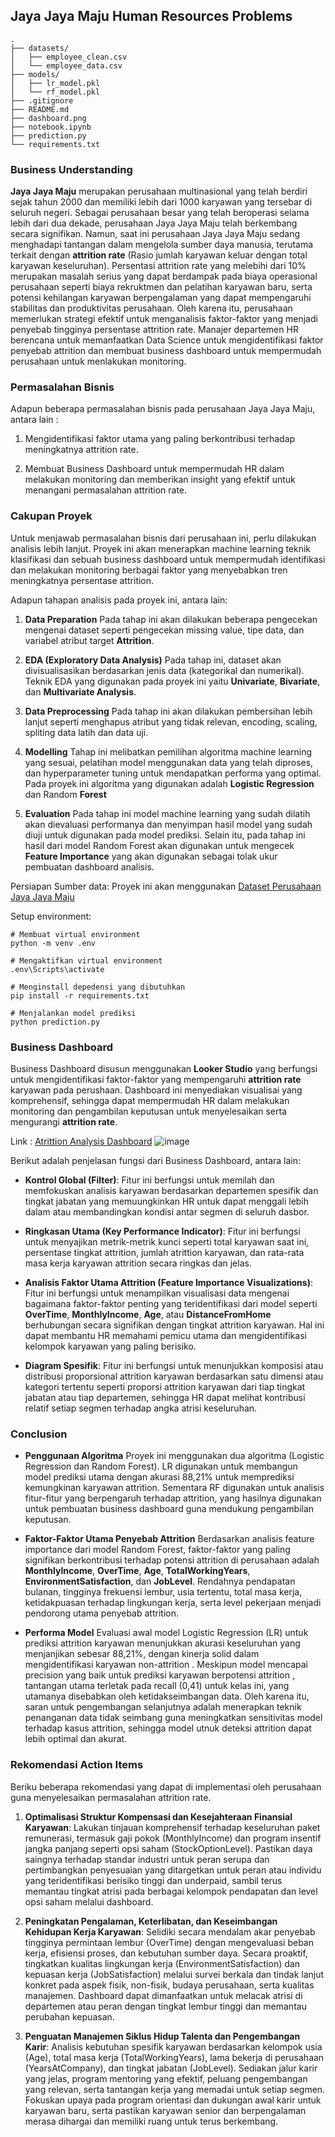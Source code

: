 ## Jaya Jaya Maju Human Resources Problems

```
.
├── datasets/
│   ├── employee_clean.csv
│   └── employee_data.csv
├── models/
│   ├── lr_model.pkl
│   └── rf_model.pkl
├── .gitignore
├── README.md
├── dashboard.png
├── notebook.ipynb
├── prediction.py
└── requirements.txt
```

### Business Understanding
**Jaya Jaya Maju** merupakan perusahaan multinasional yang telah berdiri sejak tahun 2000 dan memiliki lebih dari 1000 karyawan yang tersebar di seluruh negeri. Sebagai perusahaan besar yang telah beroperasi selama lebih dari dua dekade, perusahaan Jaya Jaya Maju telah berkembang secara signifikan. Namun, saat ini perusahaan Jaya Jaya Maju sedang menghadapi tantangan dalam mengelola sumber daya manusia, terutama terkait dengan **attrition rate** (Rasio jumlah karyawan keluar dengan total karyawan keseluruhan). Persentasi attrition rate yang melebihi dari 10% merupakan masalah serius yang dapat berdampak pada biaya operasional perusahaan seperti biaya rekruktmen dan pelatihan karyawan baru, serta potensi kehilangan karyawan berpengalaman yang dapat mempengaruhi stabilitas dan produktivitas perusahaan. Oleh karena itu, perusahaan memerlukan strategi efektif untuk menganalisis faktor-faktor yang menjadi penyebab tingginya persentase attrition rate. Manajer departemen HR berencana untuk memanfaatkan Data Science untuk mengidentifikasi faktor penyebab attrition dan membuat business dashboard untuk mempermudah perusahaan untuk menlakukan monitoring.

### Permasalahan Bisnis
Adapun beberapa permasalahan bisnis pada perusahaan Jaya Jaya Maju, antara lain :
1. Mengidentifikasi faktor utama yang paling berkontribusi terhadap meningkatnya attrition rate.
   
3. Membuat Business Dashboard untuk mempermudah HR dalam melakukan monitoring dan memberikan insight yang efektif untuk menangani permasalahan attrition rate.


### Cakupan Proyek
Untuk menjawab permasalahan bisnis dari perusahaan ini, perlu dilakukan analisis lebih lanjut. Proyek ini akan menerapkan machine learning teknik klasifikasi dan sebuah business dashboard untuk mempermudah identifikasi dan melakukan monitoring berbagai faktor yang menyebabkan tren meningkatnya persentase attrition.

Adapun tahapan analisis pada proyek ini, antara lain:
1.  **Data Preparation**
    Pada tahap ini akan dilakukan beberapa pengecekan mengenai dataset seperti pengecekan missing value, tipe data, dan variabel atribut target **Attrition**.

2.  **EDA (Exploratory Data Analysis)**
    Pada tahap ini, dataset akan divisualisasikan berdasarkan jenis data (kategorikal dan numerikal). Teknik EDA yang digunakan pada proyek ini yaitu **Univariate**, **Bivariate**, dan **Multivariate Analysis**.

3.  **Data Preprocessing**
    Pada tahap ini akan dilakukan pembersihan lebih lanjut seperti menghapus atribut yang tidak relevan, encoding, scaling, spliting data latih dan data uji.

4.  **Modelling**
    Tahap ini melibatkan pemilihan algoritma machine learning yang sesuai, pelatihan model menggunakan data yang telah diproses, dan hyperparameter tuning untuk mendapatkan performa yang optimal. Pada proyek ini algoritma yang digunakan adalah **Logistic Regression** dan Random **Forest** 

5.  **Evaluation**
    Pada tahap ini model machine learning yang sudah dilatih akan dievaluasi performanya dan menyimpan hasil model yang sudah diuji untuk digunakan pada model prediksi. Selain itu, pada tahap ini hasil dari model Random Forest akan digunakan untuk mengecek **Feature Importance** yang akan digunakan sebagai tolak ukur pembuatan dashboard analisis.
    
Persiapan 
Sumber data: Proyek ini akan menggunakan [Dataset Perusahaan Jaya Jaya Maju](https://github.com/dicodingacademy/dicoding_dataset/tree/main/employee) 

Setup environment: 
```
# Membuat virtual environment
python -m venv .env

# Mengaktifkan virtual environment
.env\Scripts\activate

# Menginstall depedensi yang dibutuhkan
pip install -r requirements.txt

# Menjalankan model prediksi
python prediction.py
```
### Business Dashboard
Business Dashboard disusun menggunakan **Looker Studio** yang berfungsi untuk mengidentifikasi faktor-faktor yang mempengaruhi **attrition rate** karyawan pada perushaan. Dashboard ini menyediakan visualisai yang komprehensif, sehingga dapat mempermudah HR dalam melakukan monitoring dan pengambilan keputusan untuk menyelesaikan serta mengurangi **attrition rate**.

Link : [Atrittion Analysis Dashboard](https://lookerstudio.google.com/reporting/e0c6f7b4-5174-4dc2-ab59-823c87440497)
![image](dashboard.jpg.png)

Berikut adalah penjelasan fungsi dari Business Dashboard, antara lain:

- **Kontrol Global (Filter)**: Fitur ini berfungsi untuk memilah dan memfokuskan analisis karyawan berdasarkan departemen spesifik dan tingkat jabatan yang memuungkinkan HR untuk dapat menggali lebih dalam atau membandingkan kondisi antar segmen di seluruh dasbor.

- **Ringkasan Utama (Key Performance Indicator)**: Fitur ini berfungsi untuk menyajikan metrik-metrik kunci seperti total karyawan saat ini, persentase tingkat attrition, jumlah atrittion karyawan, dan rata-rata masa kerja karyawan attrition secara ringkas dan jelas.

- **Analisis Faktor Utama Attrition (Feature Importance Visualizations)**: Fitur ini berfungsi untuk menampilkan visualisasi data mengenai bagaimana faktor-faktor penting yang teridentifikasi dari model seperti **OverTime**, **MonthlyIncome**, **Age**, atau **DistanceFromHome** berhubungan secara signifikan dengan tingkat attrition karyawan. Hal ini dapat membantu HR memahami pemicu utama dan mengidentifikasi kelompok karyawan yang paling berisiko.

- **Diagram Spesifik**: Fitur ini berfungsi untuk menunjukkan komposisi atau distribusi proporsional attrition karyawan berdasarkan satu dimensi atau kategori tertentu seperti proporsi attrition karyawan dari tiap tingkat jabatan atau tiap departemen, sehingga HR dapat melihat kontribusi relatif setiap segmen terhadap angka atrisi keseluruhan.


### Conclusion
- **Penggunaan Algoritma**
Proyek ini menggunakan dua algoritma  (Logistic Regression dan Random Forest). LR digunakan untuk membangun model prediksi utama dengan akurasi 88,21% untuk memprediksi kemungkinan karyawan attrition. Sementara RF digunakan untuk analisis fitur-fitur yang berpengaruh terhadap attrition, yang hasilnya digunakan untuk pembuatan business dashboard guna mendukung pengambilan keputusan. 
  
- **Faktor-Faktor Utama Penyebab Attrition**
Berdasarkan analisis feature importance dari model Random Forest, faktor-faktor yang paling signifikan berkontribusi terhadap potensi attrition di perusahaan adalah **MonthlyIncome**, **OverTime**, **Age**, **TotalWorkingYears**, **EnvironmentSatisfaction**, dan **JobLevel**. Rendahnya pendapatan bulanan, tingginya frekuensi lembur, usia tertentu, total masa kerja, ketidakpuasan terhadap lingkungan kerja, serta level pekerjaan menjadi pendorong utama penyebab attrition.

- **Performa Model**
Evaluasi awal model Logistic Regression (LR) untuk prediksi attrition karyawan menunjukkan akurasi keseluruhan yang menjanjikan sebesar 88,21%, dengan kinerja solid dalam mengidentifikasi karyawan non-attrition . Meskipun model mencapai precision yang baik untuk prediksi karyawan berpotensi attrition , tantangan utama terletak pada recall (0,41) untuk kelas ini, yang utamanya disebabkan oleh ketidakseimbangan data. Oleh karena itu, saran untuk pengembangan selanjutnya adalah menerapkan teknik penanganan data tidak seimbang guna meningkatkan sensitivitas model terhadap kasus attrition, sehingga model utnuk deteksi attrition dapat lebih optimal dan akurat.

### Rekomendasi Action Items
Beriku beberapa rekomendasi yang dapat di implementasi oleh perusahaan guna menyelesaikan permasalahan attrition rate.

1. **Optimalisasi Struktur Kompensasi dan Kesejahteraan Finansial Karyawan**: Lakukan tinjauan komprehensif terhadap keseluruhan paket remunerasi, termasuk gaji pokok (MonthlyIncome) dan program insentif jangka panjang seperti opsi saham (StockOptionLevel). Pastikan daya saingnya terhadap standar industri untuk peran serupa dan pertimbangkan penyesuaian yang ditargetkan untuk peran atau individu yang teridentifikasi berisiko tinggi dan underpaid, sambil terus memantau tingkat atrisi pada berbagai kelompok pendapatan dan level opsi saham melalui dashboard.

2. **Peningkatan Pengalaman, Keterlibatan, dan Keseimbangan Kehidupan Kerja Karyawan**: Selidiki secara mendalam akar penyebab tingginya permintaan lembur (OverTime) dengan mengevaluasi beban kerja, efisiensi proses, dan kebutuhan sumber daya. Secara proaktif, tingkatkan kualitas lingkungan kerja (EnvironmentSatisfaction) dan kepuasan kerja (JobSatisfaction) melalui survei berkala dan tindak lanjut konkret pada aspek fisik, non-fisik, budaya perusahaan, serta kualitas manajemen. Dashboard dapat dimanfaatkan untuk melacak atrisi di departemen atau peran dengan tingkat lembur tinggi dan memantau perubahan kepuasan.

3. **Penguatan Manajemen Siklus Hidup Talenta dan Pengembangan Karir**: Analisis kebutuhan spesifik karyawan berdasarkan kelompok usia (Age), total masa kerja (TotalWorkingYears), lama bekerja di perusahaan (YearsAtCompany), dan tingkat jabatan (JobLevel). Sediakan jalur karir yang jelas, program mentoring yang efektif, peluang pengembangan yang relevan, serta tantangan kerja yang memadai untuk setiap segmen. Fokuskan upaya pada program orientasi dan dukungan awal karir untuk karyawan baru, serta pastikan karyawan senior dan berpengalaman merasa dihargai dan memiliki ruang untuk terus berkembang.

